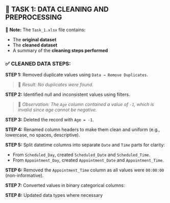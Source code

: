 ## 📌 TASK 1: DATA CLEANING AND PREPROCESSING

📂 **Note:** The `Task_1.xlsx` file contains:
- The **original dataset**
- The **cleaned dataset**
- A summary of the **cleaning steps performed**

### ✅ CLEANED DATA STEPS:

**STEP 1:** Removed duplicate values using `Data → Remove Duplicates`.  
> 🔹 *Result: No duplicates were found.*

**STEP 2:** Identified null and inconsistent values using filters.  
> 🔹 *Observation: The `Age` column contained a value of `-1`, which is invalid since age cannot be negative.*

**STEP 3:** Deleted the record with `Age = -1`.

**STEP 4:** Renamed column headers to make them clean and uniform (e.g., lowercase, no spaces, descriptive).

**STEP 5:** Split datetime columns into separate `Date` and `Time` parts for clarity:
- From `Scheduled_Day`, created `Scheduled_Date` and `Scheduled_Time`.
- From `Appointment_Day`, created `Appointment_Date` and `Appointment_Time`.

**STEP 6:** Removed the `Appointment_Time` column as all values were `00:00:00` (non-informative).

**STEP 7:** Converted values in binary categorical columns:

**STEP 8:** Updated data types where necessary
